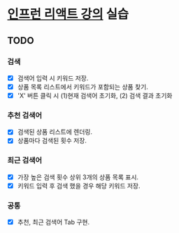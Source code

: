 # [인프런 리액트 강의](https://www.inflearn.com/course/%ED%83%80%EC%9E%85%EC%8A%A4%ED%81%AC%EB%A6%BD%ED%8A%B8-%EC%9E%85%EB%AC%B8#curriculum) 실습

## TODO
### 검색
- [x] 검색어 입력 시 키워드 저장.
- [x] 상품 목록 리스트에서 키워드가 포함되는 상품 찾기.
- [x] 'X' 버튼 클릭 시 (1)현재 검색어 초기화, (2) 검색 결과 초기화
### 추천 검색어
- [x] 검색된 상품 리스트에 렌더링.
- [x] 상품마다 검색된 횟수 저장.
### 최근 검색어
- [x] 가장 높은 검색 횟수 상위 3개의 상품 목록 표시.
- [x] 키워드 입력 후 검색 했을 경우 해당 키워드 저장.
### 공통
- [x] 추천, 최근 검색어 Tab 구현.
